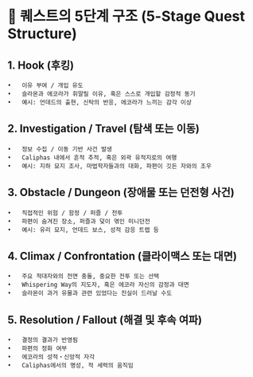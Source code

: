 # 🧩 퀘스트의 5단계 구조 (5-Stage Quest Structure)

## 1. Hook (후킹)
	•	이유 부여 / 개입 유도
	•	슬라몬과 에코라가 휘말릴 이유, 혹은 스스로 개입할 감정적 동기
	•	예시: 언데드의 출현, 신탁의 반응, 에코라가 느끼는 감각 이상

## 2. Investigation / Travel (탐색 또는 이동)
	•	정보 수집 / 이동 기반 사건 발생
	•	Caliphas 내에서 흔적 추적, 혹은 외곽 유적지로의 여행
	•	예시: 지하 묘지 조사, 마법학자들과의 대화, 파편이 깃든 자와의 조우

## 3. Obstacle / Dungeon (장애물 또는 던전형 사건)
	•	직접적인 위험 / 함정 / 퍼즐 / 전투
	•	파편이 숨겨진 장소, 퍼즐과 덫이 엮인 미니던전
	•	예시: 유리 묘지, 언데드 보스, 성적 감응 트랩 등

## 4. Climax / Confrontation (클라이맥스 또는 대면)
	•	주요 적대자와의 전면 충돌, 중요한 전투 또는 선택
	•	Whispering Way의 지도자, 혹은 에코라 자신의 감정과 대면
	•	슬라몬이 과거 유물과 관련 있었다는 진실이 드러날 수도

## 5. Resolution / Fallout (해결 및 후속 여파)
	•	결정의 결과가 반영됨
	•	파편의 정화 여부
	•	에코라의 성적・신앙적 자각
	•	Caliphas에서의 명성, 적 세력의 움직임
